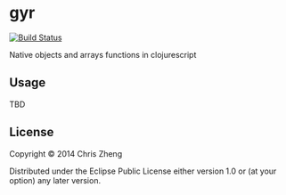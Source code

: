 # gyr

[![Build Status](https://travis-ci.org/purnam/gyr.png?branch=master)](https://travis-ci.org/purnam/gyr)

Native objects and arrays functions in clojurescript


## Usage

TBD

## License

Copyright © 2014 Chris Zheng

Distributed under the Eclipse Public License either version 1.0 or (at
your option) any later version.
